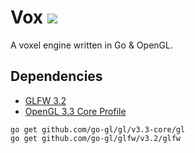 # Vox [![](https://travis-ci.org/mbrlabs/vox.svg?branch=master)](https://travis-ci.org/mbrlabs/vox)
A voxel engine written in Go & OpenGL.

## Dependencies

- [GLFW 3.2](https://github.com/go-gl/glfw)
- [OpenGL 3.3 Core Profile](https://github.com/go-gl/gl)

```
go get github.com/go-gl/gl/v3.3-core/gl
go get github.com/go-gl/glfw/v3.2/glfw
```